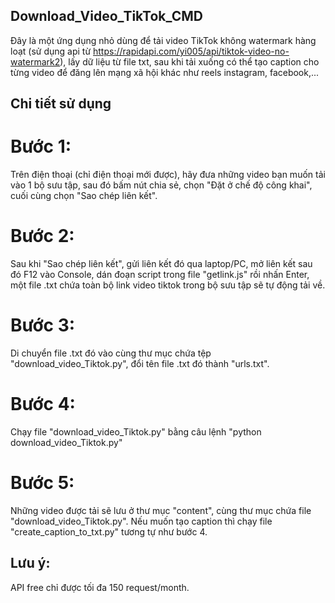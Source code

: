 ## Download_Video_TikTok_CMD
Đây là một ứng dụng nhỏ dùng để tải video TikTok không watermark hàng loạt (sử dụng api từ https://rapidapi.com/yi005/api/tiktok-video-no-watermark2), lấy dữ liệu từ file txt, sau khi tải xuống có thể tạo caption cho từng video để đăng lên mạng xã hội khác như reels instagram, facebook,...

## Chi tiết sử dụng
# Bước 1:
Trên điện thoại (chỉ điện thoại mới được), hãy đưa những video bạn muốn tải vào 1 bộ sưu tập, sau đó bấm nút chia sẻ, chọn "Đặt ở chế độ công khai", cuối cùng chọn "Sao chép liên kết".

# Bước 2:
Sau khi "Sao chép liên kết", gửi liên kết đó qua laptop/PC, mở liên kết sau đó F12 vào Console, dán đoạn script trong file "getlink.js" rồi nhấn Enter, một file .txt chứa toàn bộ link video tiktok trong bộ sưu tập sẽ tự động tải về.

# Bước 3:
Di chuyển file .txt đó vào cùng thư mục chứa tệp "download_video_Tiktok.py", đổi tên file .txt đó thành "urls.txt".

# Bước 4: 
Chạy file "download_video_Tiktok.py" bằng câu lệnh "python download_video_Tiktok.py"

# Bước 5:
Những video được tải sẽ lưu ở thư mục "content", cùng thư mục chứa file "download_video_Tiktok.py". Nếu muốn tạo caption thì chạy file "create_caption_to_txt.py" tương tự như bước 4.

## Lưu ý:
API free chỉ được tối đa 150 request/month.